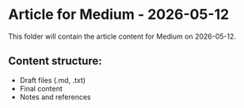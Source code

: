 # Article for Medium - 2026-05-12

This folder will contain the article content for Medium on 2026-05-12.

## Content structure:
- Draft files (.md, .txt)
- Final content
- Notes and references
